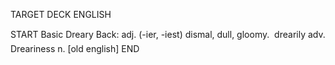 TARGET DECK
ENGLISH

START
Basic
Dreary
Back: adj. (-ier, -iest) dismal, dull, gloomy.  drearily adv. Dreariness n. [old english]
END
